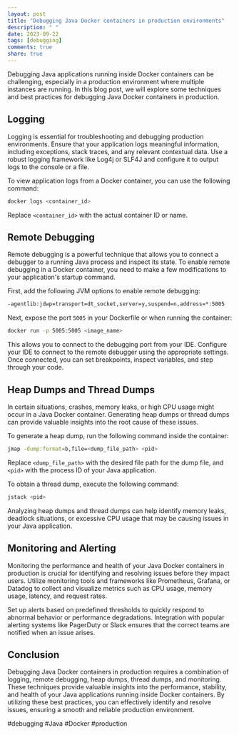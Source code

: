 ```yaml
---
layout: post
title: "Debugging Java Docker containers in production environments"
description: " "
date: 2023-09-22
tags: [debugging]
comments: true
share: true
---
```


Debugging Java applications running inside Docker containers can be challenging, especially in a production environment where multiple instances are running. In this blog post, we will explore some techniques and best practices for debugging Java Docker containers in production.

## Logging

Logging is essential for troubleshooting and debugging production environments. Ensure that your application logs meaningful information, including exceptions, stack traces, and any relevant contextual data. Use a robust logging framework like Log4j or SLF4J and configure it to output logs to the console or a file.

To view application logs from a Docker container, you can use the following command:

```bash
docker logs <container_id>
```

Replace `<container_id>` with the actual container ID or name.

## Remote Debugging

Remote debugging is a powerful technique that allows you to connect a debugger to a running Java process and inspect its state. To enable remote debugging in a Docker container, you need to make a few modifications to your application's startup command.

First, add the following JVM options to enable remote debugging:

```bash
-agentlib:jdwp=transport=dt_socket,server=y,suspend=n,address=*:5005
```

Next, expose the port `5005` in your Dockerfile or when running the container:

```bash
docker run -p 5005:5005 <image_name>
```

This allows you to connect to the debugging port from your IDE. Configure your IDE to connect to the remote debugger using the appropriate settings. Once connected, you can set breakpoints, inspect variables, and step through your code.

## Heap Dumps and Thread Dumps

In certain situations, crashes, memory leaks, or high CPU usage might occur in a Java Docker container. Generating heap dumps or thread dumps can provide valuable insights into the root cause of these issues.

To generate a heap dump, run the following command inside the container:

```bash
jmap -dump:format=b,file=<dump_file_path> <pid>
```

Replace `<dump_file_path>` with the desired file path for the dump file, and `<pid>` with the process ID of your Java application.

To obtain a thread dump, execute the following command:

```bash
jstack <pid>
```

Analyzing heap dumps and thread dumps can help identify memory leaks, deadlock situations, or excessive CPU usage that may be causing issues in your Java application.

## Monitoring and Alerting

Monitoring the performance and health of your Java Docker containers in production is crucial for identifying and resolving issues before they impact users. Utilize monitoring tools and frameworks like Prometheus, Grafana, or Datadog to collect and visualize metrics such as CPU usage, memory usage, latency, and request rates.

Set up alerts based on predefined thresholds to quickly respond to abnormal behavior or performance degradations. Integration with popular alerting systems like PagerDuty or Slack ensures that the correct teams are notified when an issue arises.

## Conclusion

Debugging Java Docker containers in production requires a combination of logging, remote debugging, heap dumps, thread dumps, and monitoring. These techniques provide valuable insights into the performance, stability, and health of your Java applications running inside Docker containers. By utilizing these best practices, you can effectively identify and resolve issues, ensuring a smooth and reliable production environment.

#debugging #Java #Docker #production